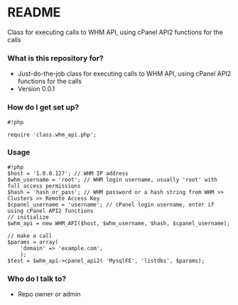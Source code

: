 # README #

Class for executing calls to WHM API, using cPanel API2 functions for the calls

### What is this repository for? ###

* Just-do-the-job class for executing calls to WHM API, using cPanel API2 functions for the calls
* Version 0.0.1

### How do I get set up? ###


```
#!php

require 'class.whm_api.php';
```

### Usage ###


```
#!php
$host = '1.0.0.127'; // WHM IP address
$whm_username = 'root'; // WHM login username, usually 'root' with full access permissions
$hash = 'hash_or_pass'; // WHM password or a hash string from WHM >> Clusters >> Remote Access Key
$cpanel_username = 'username'; // cPanel login username, enter if using cPanel API2 functions
// initialize
$whm_api = new WHM_API($host, $whm_username, $hash, $cpanel_username);

// make a call
$params = array(
	'domain' => 'example.com',
	);
$test = $whm_api->cpanel_api2( 'MysqlFE', 'listdbs', $params);
```


### Who do I talk to? ###

* Repo owner or admin